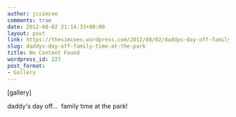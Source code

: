 ```yaml
---
author: jcsimcoe
comments: true
date: 2012-08-02 21:14:33+00:00
layout: post
link: https://thesimcoes.wordpress.com/2012/08/02/daddys-day-off-family-time-at-the-park/
slug: daddys-day-off-family-time-at-the-park
title: No Content Found
wordpress_id: 227
post_format:
- Gallery
---
```


[gallery]


daddy's day off…  family time at the park!
